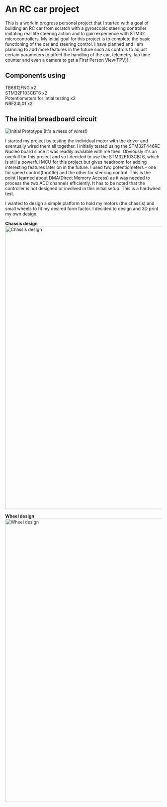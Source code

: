 # **An RC car project**
This is a work in progress personal project that I started with a goal of building an RC car from scratch with a gyroscopic steering controller imitating real life steering action and to gain experience with STM32 microcontrollers. My initial goal for this project is to complete the basic functioning of the car and steering control. I have planned and I am planning to add more features in the future such as controls to adjust certain parameters to affect the handling of the car, telemetry, lap time counter and even a camera to get a First Person View(FPV)!

## **Components using**
TB6612FNG x2   
STM32F103CBT6 x2  
Potentiometers for intial testing x2  
NRF24L01 x2

## **The initial breadboard circuit**
![Initial Prototype](https://github.com/user-attachments/assets/cb5571c8-4603-4a21-8e6c-857bef29882a)
(It's a mess of wires!)

I started my project by testing the individual motor with the driver and eventually wired them all together. I initially tested using the STM32F446RE Nucleo board since it was readily available with me then. Obviously it's an overkill for this project and so I decided to use the STM32F103CBT6, which is still a powerful MCU for this project but gives headroom for adding interesting features later on in the future.
I used two potentiometers - one for speed control(throttle) and the other for steering control. This is the point I learned about DMA(Direct Memory Access) as it was needed to process the two ADC channels efficiently. It has to be noted that the controller is not designed or involved in this initial setup. This is a hardwired test. 

I wanted to design a simple platform to hold my motors (the chassis) and small wheels to fit my desired form factor. I decided to design and 3D print my own design.

**Chassis design**
<img width="1919" height="910" alt="Chassis design" src="https://github.com/user-attachments/assets/40063d83-fbe2-4ff7-996f-b232247fefe2" />

**Wheel design**
<img width="1917" height="911" alt="Wheel design" src="https://github.com/user-attachments/assets/79d22599-8752-44b7-a575-50831f26888b" />
